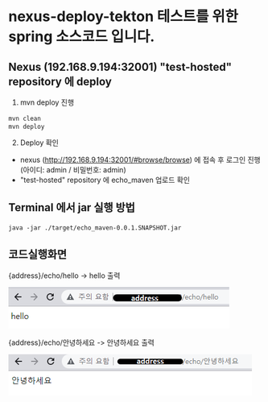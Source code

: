 # nexus-deploy-tekton 테스트를 위한 spring 소스코드 입니다.

## Nexus (192.168.9.194:32001) "test-hosted" repository 에 deploy
1. mvn deploy 진행
```
mvn clean
mvn deploy
```
2. Deploy 확인
- nexus (http://192.168.9.194:32001/#browse/browse) 에 접속 후 로그인 진행 (아이디: admin / 비밀번호: admin)
- "test-hosted" repository 에 echo_maven 업로드 확인

## Terminal 에서 jar 실행 방법  
```
java -jar ./target/echo_maven-0.0.1.SNAPSHOT.jar
```

## 코드실행화면
{address}/echo/hello -> hello 출력

![image](/figure/소스코드_실행화면1.png)

{address}/echo/안녕하세요 -> 안녕하세요 출력

![image](/figure/소스코드_실행화면2.png)
